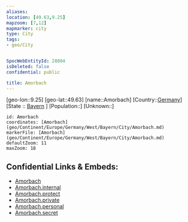 ```yaml
---
aliases: 
location: [49.63,9.25]
mapzoom: [7,12] 
mapmarker: city 
type: City
tags:
- geo/City


SpocWebEntityId: 28804
isDeleted: false
confidential: public

title: Amorbach
---
```

[geo-lon::9.25]
[geo-lat::49.63]
[name::Amorbach]
[Country::[Germany](geo/Continent/Europe/Germany.md)]
[State :: [Bayern](geo/Continent/Europe/Germany/West/Bayern.md) ]
[Population::]
[Unknown::]


```leaflet
id: Amorbach
coordinates: [Amorbach](geo/Continent/Europe/Germany/West/Bayern/City/Amorbach.md)
markerFile: [Amorbach](geo/Continent/Europe/Germany/West/Bayern/City/Amorbach.md)
defaultZoom: 11 
maxZoom: 18
```


## Confidential Links & Embeds: 
- [Amorbach](../../../../../../../../_public/geo/Continent/Europe/Germany/West/Bayern/City/Amorbach.md) 
- [Amorbach.internal](../../../../../../../../_internal/geo/Continent/Europe/Germany/West/Bayern/City/Amorbach.internal.md) 
- [Amorbach.protect](../../../../../../../../_protect/geo/Continent/Europe/Germany/West/Bayern/City/Amorbach.protect.md) 
- [Amorbach.private](../../../../../../../../_private/geo/Continent/Europe/Germany/West/Bayern/City/Amorbach.private.md) 
- [Amorbach.personal](../../../../../../../../_personal/geo/Continent/Europe/Germany/West/Bayern/City/Amorbach.personal.md) 
- [Amorbach.secret](../../../../../../../../_secret/geo/Continent/Europe/Germany/West/Bayern/City/Amorbach.secret.md) 
